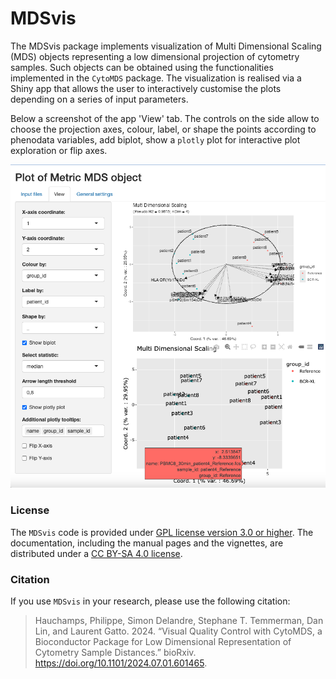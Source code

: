 # MDSvis

The MDSvis package implements visualization of Multi Dimensional Scaling (MDS)
objects representing a low dimensional projection of cytometry samples.
Such objects can be obtained using the functionalities implemented in the
`CytoMDS` package. The visualization is realised via a Shiny app that allows 
the user to interactively customise the plots depending on a series of input
parameters.

Below a screenshot of the app 'View' tab. The controls on the side allow to
choose the projection axes, colour, label, or shape the points according to
phenodata variables, add biplot, show a `plotly` plot for interactive plot
exploration or flip axes.

![](vignettes/images/ViewPlotly.png) 

### License

The `MDSvis` code is provided under [GPL license version 3.0 or 
higher](https://opensource.org/licenses/GPL-3.0). The documentation, 
including the manual pages and the vignettes, are distributed under a [CC BY-SA 
4.0 license](https://creativecommons.org/licenses/by-sa/4.0/).

### Citation

If you use `MDSvis` in your research, please use the following citation:

>Hauchamps, Philippe, Simon Delandre, Stephane T. Temmerman, 
> Dan Lin, and Laurent Gatto. 2024. 
> “Visual Quality Control with CytoMDS, a Bioconductor Package 
> for Low Dimensional Representation of Cytometry Sample Distances.” 
> bioRxiv. https://doi.org/10.1101/2024.07.01.601465.
